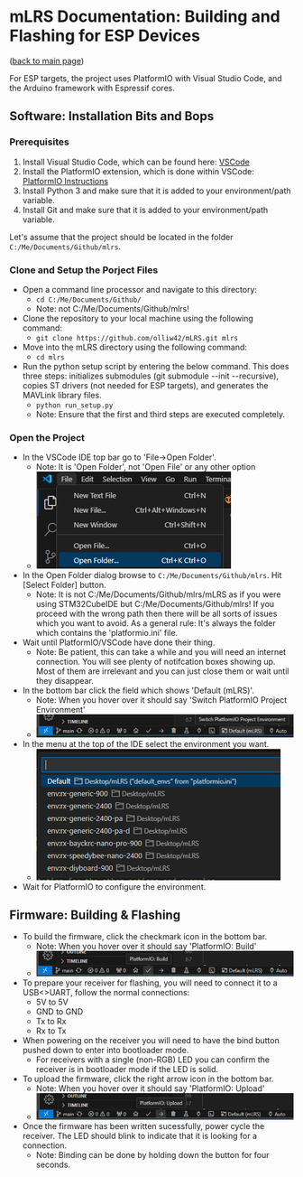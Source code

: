 # mLRS Documentation: Building and Flashing for ESP Devices #

([back to main page](../README.md))

For ESP targets, the project uses PlatformIO with Visual Studio Code, and the Arduino framework with Espressif cores.

## Software: Installation Bits and Bops

### Prerequisites ####

1. Install Visual Studio Code, which can be found here: [VSCode](https://code.visualstudio.com/)
2. Install the PlatformIO extension, which is done within VSCode: [PlatformIO Instructions](https://platformio.org/install/ide?install=vscode)
3. Install Python 3 and make sure that it is added to your environment/path variable.
4. Install Git and make sure that it is added to your environment/path variable.

Let's assume that the project should be located in the folder `C:/Me/Documents/Github/mlrs`.

### Clone and Setup the Porject Files ###

- Open a command line processor and navigate to this directory:
    - `cd C:/Me/Documents/Github/`
    - Note: not C:/Me/Documents/Github/mlrs!
- Clone the repository to your local machine using the following command:
    - `git clone https://github.com/olliw42/mLRS.git mlrs`
- Move into the mLRS directory using the following command:
    - `cd mlrs`
- Run the python setup script by entering the below command. This does three steps: initializes submodules (git submodule --init --recursive), copies ST drivers (not needed for ESP targets), and generates the MAVLink library files.
    - `python run_setup.py`
    - Note: Ensure that the first and third steps are executed completely.

### Open the Project ###

- In the VSCode IDE top bar go to 'File->Open Folder'. 
    - Note: It is 'Open Folder', not 'Open File' or any other option
    - <img src="images/ESP_open_folder.png">
- In the Open Folder dialog browse to `C:/Me/Documents/Github/mlrs`. Hit [Select Folder] button. 
    - Note: It is not C:/Me/Documents/Github/mlrs/mLRS as if you were using STM32CubeIDE but C:/Me/Documents/Github/mlrs! If you proceed with the wrong path then there will be all sorts of issues which you want to avoid. As a general rule: It's always the folder which contains the 'platformio.ini' file.
- Wait until PlatformIO/VSCode have done their thing. 
    - Note: Be patient, this can take a while and you will need an internet connection. You will see plenty of notifcation boxes showing up. Most of them are irrelevant and you can just close them or wait until they disappear.
- In the bottom bar click the field which shows 'Default (mLRS)'.
    - Note: When you hover over it should say 'Switch PlatformIO Project Environment'
    - <img src="images/ESP_environment.png">
- In the menu at the top of the IDE select the environment you want.
    - <img src="images/ESP_env_menu.png">
- Wait for PlatformIO to configure the environment.

## Firmware: Building & Flashing

- To build the firmware, click the checkmark icon in the bottom bar.
    - Note: When you hover over it should say 'PlatformIO: Build'
    - <img src="images/ESP_build.png">
- To prepare your receiver for flashing, you will need to connect it to a USB<>UART, follow the normal connections:
    - 5V to 5V
    - GND to GND
    - Tx to Rx
    - Rx to Tx
- When powering on the receiver you will need to have the bind button pushed down to enter into bootloader mode.
    - For receivers with a single (non-RGB) LED you can confirm the receiver is in bootloader mode if the LED is solid.
- To upload the firmware, click the right arrow icon in the bottom bar.
    - Note: When you hover over it should say 'PlatformIO: Upload'
    - <img src="images/ESP_upload.png">
- Once the firmware has been written sucessfully, power cycle the receiver. The LED should blink to indicate that it is looking for a connection.
    - Note: Binding can be done by holding down the button for four seconds.
